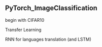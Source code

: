 ## PyTorch_ImageClassification 

begin with CIFAR10 

Transfer Learning


RNN for languages translation (and LSTM) 

